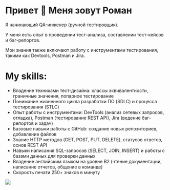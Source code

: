 Привет 👋 Меня зовут Роман
======================

Я начинающий QA-инженер (ручной тестировщик).

У меня есть опыт в проведении тест-анализа, составлении тест-кейсов и баг-репортов. 

Мои знания также включают работу с инструментами тестирования, такими как Devtools, Postman и Jira.

My skills:
======================
* Владение техниками тест-дизайна: классы эквивалентности, граничные значения, попарное тестирование
* Понимание жизненного цикла разработки ПО (SDLC) и процесса тестирования (STLC)
* Опыт работы с инструментами: DevTools (анализ сетевых запросов, отладка), Postman (тестирование REST API), Jira (ведение баг-репортов и задач)
* Базовые навыки работы с GitHub: создание новых репозиториев, добавление файлов
* Знание HTTP методов (GET, POST, PUT, DELETE), статусов ответов, основ REST API
* Навыки написания SQL-запросов (SELECT, JOIN, INSERT) и работы с базами данных для проверки данных
* Владение английским языком на уровне B2 (чтение документации, написание отчетов, общение в команде)
* Скорость печати 250+ знаков в минуту

![](http://github-profile-summary-cards.vercel.app/api/cards/profile-details?username=RomannRoss&theme=github)
